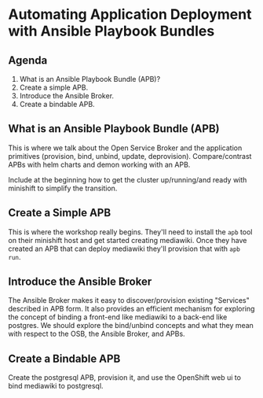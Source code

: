 # Automating Application Deployment with Ansible Playbook Bundles

## Agenda

1. What is an Ansible Playbook Bundle (APB)?
1. Create a simple APB.
1. Introduce the Ansible Broker.
1. Create a bindable APB.

## What is an Ansible Playbook Bundle (APB)

This is where we talk about the Open Service Broker and the application
primitives (provision, bind, unbind, update, deprovision). Compare/contrast
APBs with helm charts and demon working with an APB.

Include at the beginning how to get the cluster up/running/and ready with
minishift to simplify the transition.

## Create a Simple APB

This is where the workshop really begins. They'll need to install the `apb`
tool on their minishift host and get started creating mediawiki. Once they have
created an APB that can deploy mediawiki they'll provision that with `apb run`.

## Introduce the Ansible Broker

The Ansible Broker makes it easy to discover/provision existing "Services"
described in APB form. It also provides an efficient mechanism for exploring
the concept of binding a front-end like mediawiki to a back-end like postgres.
We should explore the bind/unbind concepts and what they mean with respect to
the OSB, the Ansible Broker, and APBs.

## Create a Bindable APB

Create the postgresql APB, provision it, and use the OpenShift web ui to bind
mediawiki to postgresql.
